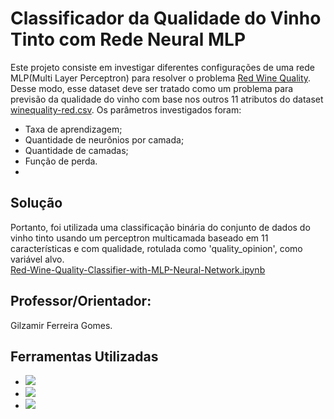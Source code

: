# Classificador da Qualidade do Vinho Tinto com Rede Neural MLP

Este projeto consiste em investigar diferentes configurações de uma rede MLP(Multi Layer Perceptron) para resolver o 
problema [Red Wine Quality](https://www.kaggle.com/datasets/uciml/red-wine-quality-cortez-et-al-2009). Desse modo, esse dataset deve ser tratado como um problema 
para previsão da qualidade do vinho com base nos outros 11 atributos do dataset [winequality-red.csv](https://github.com/AlessandroVasconcelos/Classificador-da-Qualidade-do-Vinho-Tinto-com-Rede-MLP/blob/main/winequality-red.csv). Os 
parâmetros investigados foram:
- Taxa de aprendizagem;
- Quantidade de neurônios por camada;
- Quantidade de camadas;
- Função de perda.
- 
## Solução
Portanto, foi utilizada uma classificação binária do conjunto de dados do vinho tinto usando um perceptron multicamada baseado em 11 características e com qualidade, rotulada como 'quality_opinion', como variável alvo.<br>
[Red-Wine-Quality-Classifier-with-MLP-Neural-Network.ipynb](https://github.com/AlessandroVasconcelos/Aplicacao_Java_WEB_em_MVC/blob/main/Projeto%2002%20(Banco%20de%20Dados)/veiculos.sql)

## Professor/Orientador:
Gilzamir Ferreira Gomes.

## Ferramentas Utilizadas

- <a href ="https://www.anaconda.com/download"><img src="https://img.shields.io/badge/Anaconda-%2344A833.svg?style=for-the-badge&logo=anaconda&logoColor=white"></a>
- <a href ="https://anaconda.org/anaconda/orange3"><img src="https://img.shields.io/badge/Orange3 :: Anaconda%20-1B6C6?style=for-the-badge%20netbeans%20IDE&logoColor=white"></a>
- <a href ="https://scikit-learn.org/stable/modules/generated/sklearn.neural_network.MLPClassifier.html"><img src="https://img.shields.io/badge/sklearn.neural_network.MLPClassifier%20-1B6AC6?style=for-the-badge%20netbeans%20IDE&logoColor=white"></a>

